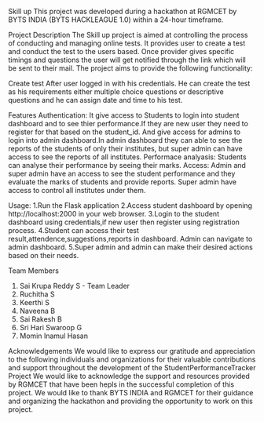 Skill up
This project was developed during a hackathon at RGMCET by BYTS INDIA (BYTS HACKLEAGUE 1.0) within a 24-hour timeframe.

Project Description
The Skill up project is aimed at controlling the process of conducting and managing online tests. It provides user to create a test and conduct the test to the users based. Once provider gives specific timings and questions the user will get notified through the link which will be sent to their mail. The project aims to provide the following functionality:

Create test
After user logged in with his credentials. He can create the test as his requirements either multiple choice questions or descriptive questions and he can assign date and time to his test. 

Features
Authentication: It give access to Students to login into student dashboard and to see thier performance.If they are new user they need to register for that based on the student_id. And give access for admins to login into admin dashboard.In admin dashboard they can able to see the reports of the students of only their institutes, but super admin can have access to see the reports of all institutes.
Performace analyasis:
Students can analyse their performance by seeing their marks.
Access: Admin and super admin have an access to see the student performance and they evaluate the marks of students and provide reports. Super admin have access to control all institutes under them.

Usage:
1.Run the Flask application
2.Access student dashboard by opening http://localhost:2000 in your web browser.
3.Login to the student dashboard using credentials,if new user then register using registration process.
4.Student can access their test result,attendence,suggestions,reports in dashboard. Admin can navigate to admin dashboard.
5.Super admin and admin can make their desired actions based on their needs.

Team Members
1.	Sai Krupa Reddy S - Team Leader
2.	Ruchitha S
3.	Keerthi S
4.	Naveena B
5.	Sai Rakesh B
6.	Sri Hari Swaroop G
7.	Momin Inamul Hasan

Acknowledgements
We would like to express our gratitude and appreciation to the following individuals and organizations for their valuable contributions and support throughout the development of the StudentPerformanceTracker Project
We would like to acknowledge the support and resources provided by RGMCET that have been hepls in the successful completion of this project. We would like to thank BYTS INDIA and RGMCET for their guidance and organizing the hackathon and providing the opportunity to work on this project.
